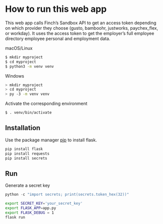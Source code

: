 # How to run this web app

This web app calls Finch’s Sandbox API to get an access token depending on which provider they choose (gusto, bamboohr, justworks, paychex_flex, or workday). It uses the access token to get the employer’s full employee directory employee personal and employment data.

macOS/Linux
```bash
$ mkdir myproject
$ cd myproject
$ python3 -m venv venv
```

Windows
```bash
> mkdir myproject
> cd myproject
> py -3 -m venv venv
```
Activate the corresponding environment
```bash
$ . venv/bin/activate
```

## Installation

Use the package manager [pip](https://pip.pypa.io/en/stable/) to install flask.

```bash
pip install flask
pip install requests
pip install secrets
```

## Run

Generate a secret key

```python
python -c "import secrets; print(secrets.token_hex(32))"
```

```bash
export SECRET_KEY='your_secret_key'
export FLASK_APP=app.py
export FLASK_DEBUG = 1
flask run
```

